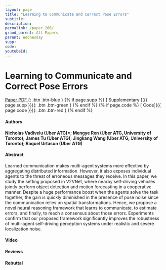 ```yaml
---
layout: page
title: "Learning to Communicate and Correct Pose Errors"
subtitle: 
description:
permalink: /paper_266/
grand_parent: All Papers
parent: Wednesday
supp: 
code: 
youtubeId: 
---
```


# Learning to Communicate and Correct Pose Errors

[<i class="fa fa-file-text-o" aria-hidden="true"></i> Paper PDF ](https://drive.google.com/file/d/1CCtpzepy4UJcHWnRmOhLUrJs6mPu8YW4/view){: .btn .btn-blue } {% if page.supp %} [<i class="fa fa-file-text-o" aria-hidden="true"></i> Supplementary ]({{ page.supp }}){: .btn .btn-green } {% endif %} {% if page.code %} [<i class="fa fa-github" aria-hidden="true"></i> Code]({{ page.code }}){: .btn .btn-red }
{% endif %}

#### Authors
**Nicholas Vadivelu (Uber ATG)*; Mengye Ren (Uber ATG, University of Toronto); James Tu (Uber ATG); Jingkang Wang (Uber ATG, University of Toronto); Raquel Urtasun (Uber ATG)**

#### Abstract
Learned communication makes multi-agent systems more effective by aggregating distributed information. However, it also exposes individual agents to the threat of erroneous messages they receive. In this paper, we study the setting proposed in V2VNet, where nearby self-driving vehicles jointly perform object detection and motion forecasting in a cooperative manner. Despite a huge performance boost when the agents solve the task together, the gain is quickly diminished in the presence of pose noise since the communication relies on spatial transformations. Hence, we propose a novel neural reasoning framework that learns to communicate, to estimate errors, and finally, to reach a consensus about those errors. Experiments confirm that our proposed framework significantly improves the robustness of multi-agent self-driving perception systems under realistic and severe localization noise.

#### Video 

#### Reviews

#### Rebuttal
